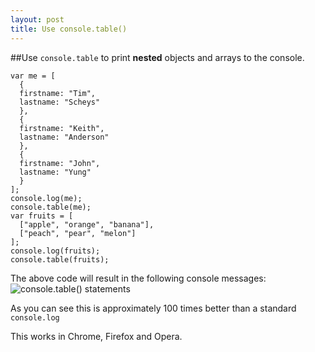 ```yaml
---
layout: post
title: Use console.table()
---
```

##Use `console.table` to print **nested** objects and arrays to the console. 

```
var me = [
  {
  firstname: "Tim",
  lastname: "Scheys"
  },
  {
  firstname: "Keith",
  lastname: "Anderson"
  },
  {
  firstname: "John",
  lastname: "Yung"
  }
];
console.log(me);
console.table(me);
var fruits = [
  ["apple", "orange", "banana"],
  ["peach", "pear", "melon"]
];
console.log(fruits);
console.table(fruits);
```
The above code will result in the following console messages: 
![console.table() statements](https://tscheys.github.io/images/consoleStatements.png)

As you can see this is approximately 100 times better than a standard `console.log`

This works in Chrome, Firefox and Opera.